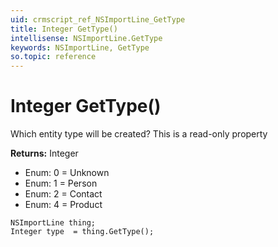 ```yaml
---
uid: crmscript_ref_NSImportLine_GetType
title: Integer GetType()
intellisense: NSImportLine.GetType
keywords: NSImportLine, GetType
so.topic: reference
---
```


# Integer GetType()

Which entity type will be created? This is a read-only property

**Returns:** Integer

* Enum: 0 = Unknown 
* Enum: 1 = Person 
* Enum: 2 = Contact 
* Enum: 4 = Product 

```crmscript
NSImportLine thing;
Integer type  = thing.GetType();
```


